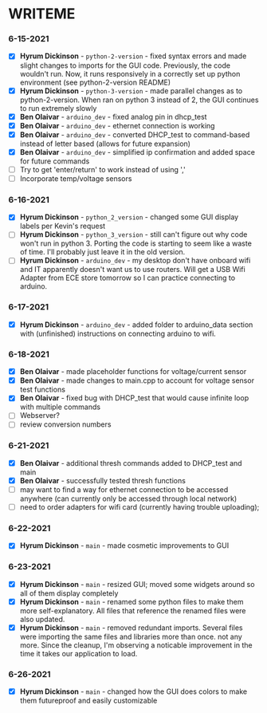 # WRITEME

### 6-15-2021
- [X] **Hyrum Dickinson** - `python-2-version` - fixed syntax errors and made slight changes to imports for the GUI code. Previously, the code wouldn't run. Now, it runs responsively in a correctly set up python environment (see python-2-version README)
- [X] **Hyrum Dickinson** - `python-3-version` - made parallel changes as to python-2-version. When ran on python 3 instead of 2, the GUI continues to run extremely slowly
- [X] **Ben Olaivar** - `arduino_dev` - fixed analog pin in dhcp_test
- [X] **Ben Olaivar** - `arduino_dev` - ethernet connection is working
- [X] **Ben Olaivar** - `arduino_dev` - converted DHCP_test to command-based instead of letter based (allows for future expansion)
- [X] **Ben Olaivar** - `arduino_dev` - simplified ip confirmation and added space for future commands
- [ ] Try to get 'enter/return' to work instead of using ','
- [ ] Incorporate temp/voltage sensors 

### 6-16-2021
- [X] **Hyrum Dickinson** - `python_2_version` - changed some GUI display labels per Kevin's request
- [ ] **Hyrum Dickinson** - `python_3_version` - still can't figure out why code won't run in python 3. Porting the code is starting to seem like a waste of time. I'll probably just leave it in the old version. 
- [ ] **Hyrum Dickinson** - `arduino_dev` - my desktop don't have onboard wifi and IT apparently doesn't want us to use routers. Will get a USB Wifi Adapter from ECE store tomorrow so I can practice connecting to arduino.

### 6-17-2021
- [X] **Hyrum Dickinson** - `arduino_dev` - added folder to arduino_data section with (unfinished) instructions on connecting arduino to wifi. 

### 6-18-2021
- [X] **Ben Olaivar** - made placeholder functions for voltage/current sensor
- [X] **Ben Olaivar** - made changes to main.cpp to account for voltage sensor test functions
- [X] **Ben Olaivar** - fixed bug with DHCP_test that would cause infinite loop with multiple commands
- [ ] Webserver?
- [ ] review conversion numbers

### 6-21-2021
- [X] **Ben Olaivar** - additional thresh commands added to DHCP_test and main
- [X] **Ben Olaivar** - successfully tested thresh functions
- [ ] may want to find a way for ethernet connection to be accessed anywhere (can currently only be accessed through local network)
- [ ] need to order adapters for wifi card (currently having trouble uploading);

### 6-22-2021
- [X] **Hyrum Dickinson** - `main` - made cosmetic improvements to GUI


### 6-23-2021
- [X] **Hyrum Dickinson** - `main` - resized GUI; moved some widgets around so all of them display completely
- [X] **Hyrum Dickinson** - `main` - renamed some python files to make them more self-explanatory. All files that reference the renamed files were also updated.
- [X] **Hyrum Dickinson** - `main` - removed redundant imports. Several files were importing the same files and libraries more than once. not any more. Since the cleanup, I'm observing a noticable improvement in the time it takes our application to load.

### 6-26-2021
- [X] **Hyrum Dickinson** - `main` - changed how the GUI does colors to make them futureproof and easily customizable
